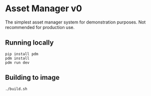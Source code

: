 # Asset Manager v0

The simplest asset manager system for demonstration purposes. Not recommended for production use.

## Running locally

```(shell)
pip install pdm
pdm install
pdm run dev
```

## Building to image

```(shell)
./build.sh
```

